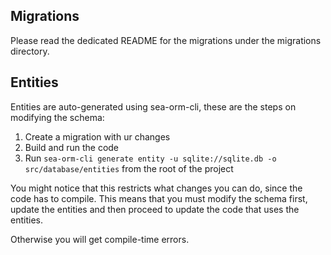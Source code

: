 ## Migrations

Please read the dedicated README for the migrations under the migrations directory.

## Entities

Entities are auto-generated using sea-orm-cli, these are the steps on modifying the schema:

1. Create a migration with ur changes
2. Build and run the code
3. Run `sea-orm-cli generate entity -u sqlite://sqlite.db -o src/database/entities` from the root of the project

You might notice that this restricts what changes you can do, since the code has to compile.
This means that you must modify the schema first, update the entities and then proceed to update the code that uses the entities.

Otherwise you will get compile-time errors.
